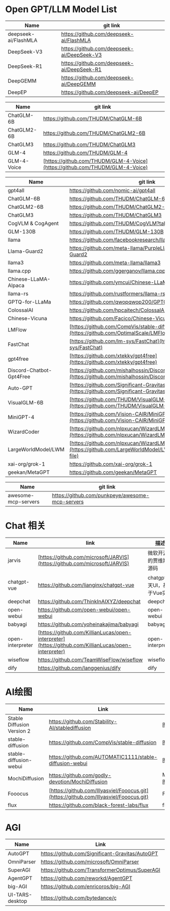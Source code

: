 # Open GPT/LLM Model List
| Name                  | git link                                         |
| --------------------- | ------------------------------------------------ |
| deepseek-ai/FlashMLA | https://github.com/deepseek-ai/FlashMLA              |
| DeepSeek-V3 | https://github.com/deepseek-ai/DeepSeek-V3              |
| DeepSeek-R1 | https://github.com/deepseek-ai/DeepSeek-R1              |
| DeepGEMM | https://github.com/deepseek-ai/DeepGEMM              |
| DeepEP | https://github.com/deepseek-ai/DeepEP              |

| Name                  | git link                                         |
| --------------------- | ------------------------------------------------ |
| ChatGLM-6B            | https://github.com/THUDM/ChatGLM-6B              |
| ChatGLM2-6B           | https://github.com/THUDM/ChatGLM2-6B              |
| ChatGLM3           | https://github.com/THUDM/ChatGLM3              |
| GLM-4           | https://github.com/THUDM/GLM-4              |
| GLM-4-Voice           | [https://github.com/THUDM/GLM-4-Voice](https://github.com/THUDM/GLM-4-Voice)              |


| Name                  | git link                                         |
| --------------------- | ------------------------------------------------ |
| gpt4all               | https://github.com/nomic-ai/gpt4all              |
| ChatGLM-6B            | https://github.com/THUDM/ChatGLM-6B              |
| ChatGLM2-6B           | https://github.com/THUDM/ChatGLM2-6B              |
| ChatGLM3           | https://github.com/THUDM/ChatGLM3              |
| CogVLM & CogAgent           | https://github.com/THUDM/CogVLM?tab=readme-ov-file              |
| GLM-130B              | https://github.com/THUDM/GLM-130B                |
| llama                 | https://github.com/facebookresearch/llama        |
| Llama-Guard2                 | https://github.com/meta-llama/PurpleLlama/tree/main/Llama-Guard2        |
| llama3                 | https://github.com/meta-llama/llama3        |
| llama.cpp             | https://github.com/ggerganov/llama.cpp           |
| Chinese-LLaMA-Alpaca  | https://github.com/ymcui/Chinese-LLaMA-Alpaca    |
| llama-rs              | https://github.com/rustformers/llama-rs          |
| GPTQ-for-LLaMa        | https://github.com/qwopqwop200/GPTQ-for-LLaMa    |
| ColossalAI            | https://github.com/hpcaitech/ColossalAI          |
| Chinese-Vicuna        | https://github.com/Facico/Chinese-Vicuna         |
| LMFlow      | [https://github.com/CompVis/stable-diffusion](https://github.com/OptimalScale/LMFlow)      |
| FastChat      | [https://github.com/lm-sys/FastChat](https://github.com/lm-sys/FastChat)      | 
| gpt4free      | [https://github.com/xtekky/gpt4free](https://github.com/xtekky/gpt4free)| 
| Discord-Chatbot-Gpt4Free      | [https://github.com/mishalhossin/Discord-Chatbot-Gpt4Free](https://github.com/mishalhossin/Discord-Chatbot-Gpt4Free)      | 
| Auto-GPT      | [https://github.com/Significant-Gravitas/Auto-GPT](https://github.com/Significant-Gravitas/Auto-GPT)      | 
| VisualGLM-6B     | [https://github.com/THUDM/VisualGLM-6B](https://github.com/THUDM/VisualGLM-6B)      | 
| MiniGPT-4     | [https://github.com/Vision-CAIR/MiniGPT-4](https://github.com/Vision-CAIR/MiniGPT-4)      | 
| WizardCoder     | [https://github.com/nlpxucan/WizardLM/tree/main/WizardCoder](https://github.com/nlpxucan/WizardLM/tree/main/WizardCoder)      | 
| LargeWorldModel/LWM     | [https://github.com/nlpxucan/WizardLM/tree/main/WizardCoder](https://github.com/LargeWorldModel/LWM?tab=readme-ov-file)      | 
| xai-org/grok-1     | https://github.com/xai-org/grok-1      | 
| geekan/MetaGPT     | https://github.com/geekan/MetaGPT      | 


| Name                  | git link                                         |
| --------------------- | ------------------------------------------------ |
| awesome-mcp-servers | https://github.com/punkpeye/awesome-mcp-servers |


# Chat 相关
| Name  |  link  | 描述 |
| ----- | ------ | ---- |
| jarvis | [https://github.com/microsoft/JARVIS](https://github.com/microsoft/JARVIS) | 微软开源的贾维斯源码 |
| chatgpt-vue | https://github.com/lianginx/chatgpt-vue | chatgpt聊天UI，基于Vue实现 |
| deepchat | https://github.com/ThinkInAIXYZ/deepchat | deepchat |
| open-webui | https://github.com/open-webui/open-webui | open-webui |
| babyagi | https://github.com/yoheinakajima/babyagi | babyagi |
| open-interpreter | [https://github.com/KillianLucas/open-interpreter](https://github.com/KillianLucas/open-interpreter) | open-interpreter |
| wiseflow | https://github.com/TeamWiseFlow/wiseflow | wiseflow |
| dify | https://github.com/langgenius/dify | dify |

# AI绘图
| Name | Link | 描述 |
| ----- | ---- | ----|
| Stable Diffusion Version 2      |  https://github.com/Stability-AI/stablediffusion     | 图片生成 |
| stable-diffusion      | https://github.com/CompVis/stable-diffusion      | 图片生成 |
| stable-diffusion-webui      | https://github.com/AUTOMATIC1111/stable-diffusion-webui      | 图片生成 |
| MochiDiffusion      | https://github.com/godly-devotion/MochiDiffusion      | M1\M2图片生成 |
| Fooocus | [https://github.com/lllyasviel/Fooocus.git](https://github.com/lllyasviel/Fooocus.git) | Fooocus |
| flux     | https://github.com/black-forest-labs/flux     | flux |

# AGI
| Name | Link | 描述 |
| ----- | ---- | ----|
| AutoGPT     |  https://github.com/Significant-Gravitas/AutoGPT     | AutoGPT |
| OmniParser     |  https://github.com/microsoft/OmniParser     | OmniParser |
| SuperAGI     |  https://github.com/TransformerOptimus/SuperAGI     | SuperAGI |
| AgentGPT     |  https://github.com/reworkd/AgentGPT     | AgentGPT |
| big-AGI     |  https://github.com/enricoros/big-AGI     | big-AGI |
| UI-TARS-desktop     |  https://github.com/bytedance/ç     | UI-TARS-desktop |
